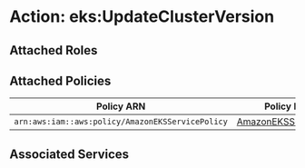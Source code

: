 # Action: eks:UpdateClusterVersion

## Attached Roles

## Attached Policies

| Policy ARN | Policy Name |
|------------|-------------|
| `arn:aws:iam::aws:policy/AmazonEKSServicePolicy` | [AmazonEKSServicePolicy](../policies.md#amazoneksservicepolicy) |

## Associated Services

